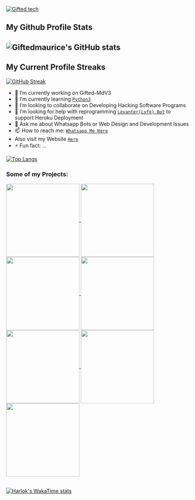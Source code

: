 

[![Gifted tech](https://readme-typing-svg.demolab.com?font=Anton&size=30&pause=998&color=F51FFF&background=F7F2F20A&vCenter=true&random=false&width=465&lines=Hello+Everyone%F0%9F%91%8B!;My+Name+is+Gifted+Tech;I+am+a+Self+Learned+Fronted+Developer;I+Am+a+Backened+Developer+too;I+am+from+East+Africa-Kenya;Nice+to+Meet+You)](https://github.com/Giftedmaurice)

<h2>My Github Profile Stats<h2/>

![Giftedmaurice's GitHub stats](https://github-readme-stats.vercel.app/api?username=Giftedmaurice&show=reviews,discussions_started,discussions_answered,prs_merged,prs_merged_percentage&theme=tokyonight&show_icons=true)

<h2>My Current Profile Streaks</h2>

[![GitHub Streak](https://streak-stats.demolab.com/?user=Giftedmaurice&theme=dark)](https://github.com/Giftedmaurice)
  
- 🔭 I’m currently working on Gifted-MdV3
- 🌱 I’m currently learning [`Python3`](https://www.liaoxuefeng.com/wiki/1016959663602400)
- 👯 I’m looking to collaborate on Developing Hacking Software Programs
- 🤔 I’m looking for help with reprogramming [`Levanter(Lyfe) Bot`](https://github.com/Giftedmaurice/whatsapp-bot-md) to support Heroku Deployment
- 💬 Ask me about Whatsapp Bots or Web Design and Development Issues
- 📫 How to reach me: [`Whatsapp Me Here`](https://wa.me/message/NHCZC5DSOEUXB1)
-  Also visit my Website [`Here`](https://wa.me/message/NHCZC5DSOEUXB1)
- ⚡ Fun fact: ...

[![Top Langs](https://github-readme-stats.vercel.app/api/top-langs/?username=Giftedmaurice&layout=donut)](https://github.com/Giftedmaurice)
<h3>Some of my Projects:</h3>

<a href="https://github.com/Giftedmaurice/gifted-mdV2">
  <img height=200 align="center" src="https://github-readme-stats.vercel.app/api/pin/?username=Giftedmaurice&repo=gifted-mdV2&theme=dark&layout=compact&langs_count=8&card_width=320" />
</a>

<a href="https://github.com/Giftedmaurice/gifted-bot-md-plugins">
  <img height=200 align="center" src="https://github-readme-stats.vercel.app/api/pin/?username=Giftedmaurice&repo=gifted-bot-md-plugins&theme=dark&layout=compact&langs_count=8&card_width=320" />
</a>

<a href="https://github.com/Giftedmaurice/giftedmdV2-session-generator">
  <img height=200 align="center" src="https://github-readme-stats.vercel.app/api/pin/?username=Giftedmaurice&repo=giftedmdv2-session-generator&theme=dark&layout=compact&langs_count=8&card_width=320" />
</a>

<a href="https://github.com/Giftedmaurice/gifted-md-qr">
  <img height=200 align="center" src="https://github-readme-stats.vercel.app/api/pin/?username=Giftedmaurice&repo=gifted-md-qr&theme=dark&layout=compact&langs_count=8&card_width=320" />
</a>

<a href="https://github.com/Giftedmaurice/dreaded-bot">
  <img height=200 align="center" src="https://github-readme-stats.vercel.app/api/pin/?username=Giftedmaurice&repo=dreaded-bot&theme=dark&layout=compact&langs_count=8&card_width=320" />
</a>

<a href="https://github.com/Giftedmaurice/Windows-Activator">
  <img height=200 align="center" src="https://github-readme-stats.vercel.app/api/pin/?username=Giftedmaurice&repo=windows-activator&theme=dark&layout=compact&langs_count=8&card_width=320" />
</a>

<a href="https://github.com/Giftedmaurice/giftedgpt">
  <img height=200 align="center" src="https://github-readme-stats.vercel.app/api/pin/?username=Giftedmaurice&repo=giftedgpt&theme=dark&layout=compact&langs_count=8&card_width=320" />
</a>
<br><br/>

[![Harlok's WakaTime stats](https://github-readme-stats.vercel.app/api/wakatime?username=ffflabs)](https://github.com/Giftedmaurice)
